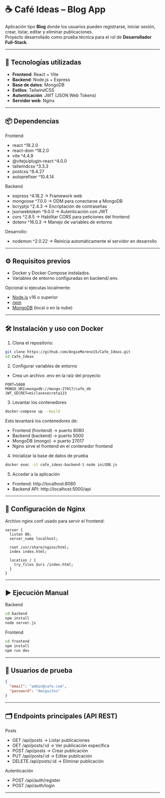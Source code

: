 # ☕ Café Ideas – Blog App

Aplicación tipo **Blog** donde los usuarios pueden registrarse, iniciar sesión, crear, listar, editar y eliminar publicaciones.  
Proyecto desarrollado como prueba técnica para el rol de **Desarrollador Full-Stack**.

---

## 🚀 Tecnologías utilizadas
- **Frontend**: React + Vite  
- **Backend**: Node.js + Express  
- **Base de datos**: MongoDB  
- **Estilos**: TailwindCSS  
- **Autenticación**: JWT (JSON Web Tokens)  
- **Servidor web**: Nginx

---

## 📦 Dependencias 
Frontend
- react ^18.2.0
- react-dom ^18.2.0
- vite ^4.4.9
- @vitejs/plugin-react ^4.0.0
- tailwindcss ^3.3.3
- postcss ^8.4.27
- autoprefixer ^10.4.14

Backend
- express ^4.18.2 → Framework web
- mongoose ^7.0.0 → ODM para conectarse a MongoDB
- bcryptjs ^2.4.3 → Encriptación de contraseñas
- jsonwebtoken ^9.0.0 → Autenticación con JWT
- cors ^2.8.5 → Habilitar CORS para peticiones del frontend
- dotenv ^16.0.3 → Manejo de variables de entorno

Desarrollo:
- nodemon ^2.0.22 → Reinicia automáticamente el servidor en desarrollo

---

## ⚙️ Requisitos previos
- Docker y Docker Compose instalados.
- Variables de entorno configuradas en backend/.env.

Opcional si ejecutas localmente:
- [Node.js](https://nodejs.org/) v16 o superior  
- [npm](https://www.npmjs.com/)  
- [MongoDB](https://www.mongodb.com/) (local o en la nube)

---

## 🛠️ Instalación y uso con Docker

1. Clona el repositorio:
```bash
git clone https://github.com/AngieMoreno15/Cafe_Ideas.git
cd Cafe_Ideas
```

2. Configurar variables de entorno
- Crea un archivo .env en la raíz del proyecto
```env
PORT=5000
MONGO_URI=mongodb://mongo:27017/cafe_db
JWT_SECRET=miclavesecreta123
```

3. Levantar los contenedores
```bash
docker-compose up --build
```
Esto levantará los contenedores de:
+ Frontend (frontend) → puerto 8080
+ Backend (backend) → puerto 5000
+ MongoDB (mongo) → puerto 27017
+ Nginx sirve el frontend en el contenedor frontend

4. Inicializar la base de datos de prueba
```bash
docker exec -it cafe_ideas-backend-1 node initDB.js
```

5. Acceder a la aplicación
- Frontend: http://localhost:8080
- Backend API: http://localhost:5000/api

---

## 🔧 Configuración de Nginx

Archivo nginx.conf usado para servir el frontend:
```nginx
server {
  listen 80;
  server_name localhost;

  root /usr/share/nginx/html;
  index index.html;

  location / {
    try_files $uri /index.html;
  }
}
```

---

## ▶️ Ejecución Manual
Backend
```bash
cd backend
npm install
node server.js
```

Frontend
```bash
cd frontend
npm install
npm run dev
```

---

## 🔑 Usuarios de prueba
```json
{
  "email": "admin@cafe.com",
  "password": "Amiguitos"
}
```

---

## 🗂 Endpoints principales (API REST)
Posts
* GET /api/posts → Listar publicaciones
* GET /api/posts/:id → Ver publicación específica
* POST /api/posts → Crear publicación
* PUT /api/posts/:id → Editar publicación
* DELETE /api/posts/:id → Eliminar publicación

Autenticación
* POST /api/auth/register
* POST /api/auth/login

---